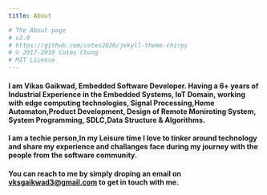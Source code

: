 ```yaml
---
title: About

# The About page
# v2.0
# https://github.com/cotes2020/jekyll-theme-chirpy
# © 2017-2019 Cotes Chung
# MIT License
---
```


#### I am Vikas Gaikwad, Embedded Software Developer. Having a 6+ years of Industrial Experience in the Embedded Systems, IoT Domain, working with edge computing technologies, Signal Processing,Home Automaton,Product Development, Design of Remote Moniroting System, System Programming, SDLC,Data Structure & Algorithms. 

#### I am a techie person,In my Leisure time I love to tinker around technology and share my experience and challanges face during my journey with the people from the software community.





#### You can reach to me by simply droping an email on **vksgaikwad3@gmail.com** to get in touch with me.



